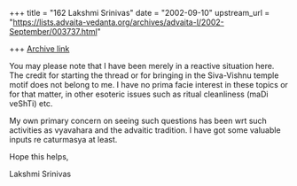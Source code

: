+++
title = "162 Lakshmi Srinivas"
date = "2002-09-10"
upstream_url = "https://lists.advaita-vedanta.org/archives/advaita-l/2002-September/003737.html"

+++
[Archive link](https://lists.advaita-vedanta.org/archives/advaita-l/2002-September/003737.html)

You may please note that I have been merely in a reactive situation here.
The credit for starting the thread or for bringing in the Siva-Vishnu
temple motif does not belong to me. I have no prima facie interest in these
topics or for that matter, in other esoteric issues such as ritual
cleanliness (maDi veShTi) etc.

My own primary concern on seeing such questions has been wrt such
activities as vyavahara and the advaitic tradition. I have got some
valuable inputs re caturmasya at least.

Hope this helps,

Lakshmi Srinivas

